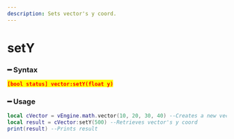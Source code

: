 ```yaml
---
description: Sets vector's y coord.
---
```


# setY

### ━ Syntax

<mark style="color:red;">**`[bool status] vector:setY(float y)`**</mark>

### ━ Usage

```lua
local cVector = vEngine.math.vector(10, 20, 30, 40) --Creates a new vector
local result = cVector:setY(500) --Retrieves vector's y coord
print(result) --Prints result
```
